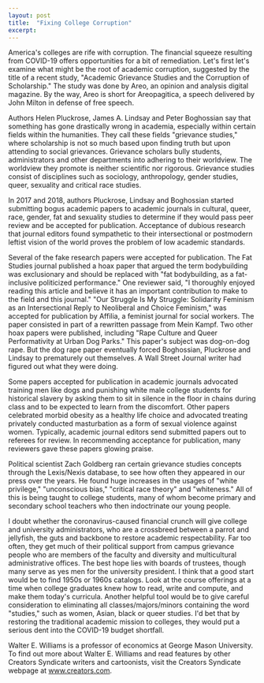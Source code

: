 ```yaml
---
layout: post
title:  "Fixing College Corruption"
excerpt:
---
```




America's colleges are rife with corruption. The financial squeeze resulting from COVID-19 offers opportunities for a bit of remediation. Let's first let's examine what might be the root of academic corruption, suggested by the title of a recent study, "Academic Grievance Studies and the Corruption of Scholarship." The study was done by Areo, an opinion and analysis digital magazine. By the way, Areo is short for Areopagitica, a speech delivered by John Milton in defense of free speech.

Authors Helen Pluckrose, James A. Lindsay and Peter Boghossian say that something has gone drastically wrong in academia, especially within certain fields within the humanities. They call these fields "grievance studies," where scholarship is not so much based upon finding truth but upon attending to social grievances. Grievance scholars bully students, administrators and other departments into adhering to their worldview. The worldview they promote is neither scientific nor rigorous. Grievance studies consist of disciplines such as sociology, anthropology, gender studies, queer, sexuality and critical race studies.

In 2017 and 2018, authors Pluckrose, Lindsay and Boghossian started submitting bogus academic papers to academic journals in cultural, queer, race, gender, fat and sexuality studies to determine if they would pass peer review and be accepted for publication. Acceptance of dubious research that journal editors found sympathetic to their intersectional or postmodern leftist vision of the world proves the problem of low academic standards.

Several of the fake research papers were accepted for publication. The Fat Studies journal published a hoax paper that argued the term bodybuilding was exclusionary and should be replaced with "fat bodybuilding, as a fat-inclusive politicized performance." One reviewer said, "I thoroughly enjoyed reading this article and believe it has an important contribution to make to the field and this journal." "Our Struggle Is My Struggle: Solidarity Feminism as an Intersectional Reply to Neoliberal and Choice Feminism," was accepted for publication by Affilia, a feminist journal for social workers. The paper consisted in part of a rewritten passage from Mein Kampf. Two other hoax papers were published, including "Rape Culture and Queer Performativity at Urban Dog Parks." This paper's subject was dog-on-dog rape. But the dog rape paper eventually forced Boghossian, Pluckrose and Lindsay to prematurely out themselves. A Wall Street Journal writer had figured out what they were doing.

Some papers accepted for publication in academic journals advocated training men like dogs and punishing white male college students for historical slavery by asking them to sit in silence in the floor in chains during class and to be expected to learn from the discomfort. Other papers celebrated morbid obesity as a healthy life choice and advocated treating privately conducted masturbation as a form of sexual violence against women. Typically, academic journal editors send submitted papers out to referees for review. In recommending acceptance for publication, many reviewers gave these papers glowing praise.

Political scientist Zach Goldberg ran certain grievance studies concepts through the Lexis/Nexis database, to see how often they appeared in our press over the years. He found huge increases in the usages of "white privilege," "unconscious bias," "critical race theory" and "whiteness." All of this is being taught to college students, many of whom become primary and secondary school teachers who then indoctrinate our young people.

I doubt whether the coronavirus-caused financial crunch will give college and university administrators, who are a crossbreed between a parrot and jellyfish, the guts and backbone to restore academic respectability. Far too often, they get much of their political support from campus grievance people who are members of the faculty and diversity and multicultural administrative offices. The best hope lies with boards of trustees, though many serve as yes men for the university president. I think that a good start would be to find 1950s or 1960s catalogs. Look at the course offerings at a time when college graduates knew how to read, write and compute, and make them today's curricula. Another helpful tool would be to give careful consideration to eliminating all classes/majors/minors containing the word "studies," such as women, Asian, black or queer studies. I'd bet that by restoring the traditional academic mission to colleges, they would put a serious dent into the COVID-19 budget shortfall.

Walter E. Williams is a professor of economics at George Mason University. To find out more about Walter E. Williams and read features by other Creators Syndicate writers and cartoonists, visit the Creators Syndicate webpage at www.creators.com.
